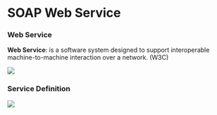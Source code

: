 # SOAP Web Service

### Web Service

**Web Service**: is a software system designed to support interoperable machine-to-machine interaction over a network. (W3C)

![](https://github.com/shamy1st/java-soap/blob/main/images/web-service.png)

### Service Definition

![](https://github.com/shamy1st/java-soap/blob/main/images/service-definition.png)

### 
